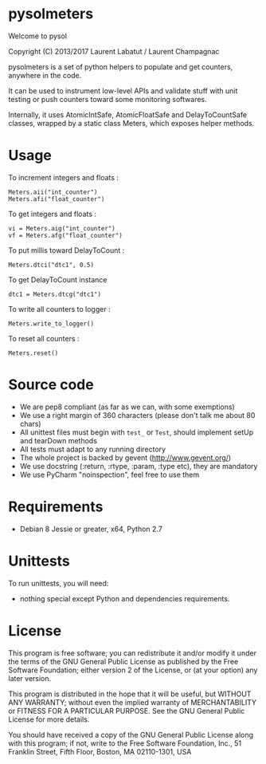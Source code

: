 pysolmeters
============

Welcome to pysol

Copyright (C) 2013/2017 Laurent Labatut / Laurent Champagnac

pysolmeters is a set of python helpers to populate and get counters, anywhere in the code.

It can be used to instrument low-level APIs and validate stuff with unit testing or push counters toward some monitoring softwares.

Internally, it uses AtomicIntSafe, AtomicFloatSafe and DelayToCountSafe classes, wrapped by a static class Meters, which exposes helper methods.

Usage
===============

To increment integers and floats :

```
Meters.aii("int_counter")
Meters.afi("float_counter")
```

To get integers and floats :

```
vi = Meters.aig("int_counter")
vf = Meters.afg("float_counter")
```

To put millis toward DelayToCount :

```
Meters.dtci("dtc1", 0.5)
```

To get DelayToCount instance

```
dtc1 = Meters.dtcg("dtc1")
```

To write all counters to logger :

```
Meters.write_to_logger()
```

To reset all counters :

```
Meters.reset()
```

Source code
===============

- We are pep8 compliant (as far as we can, with some exemptions)
- We use a right margin of 360 characters (please don't talk me about 80 chars)
- All unittest files must begin with `test_` or `Test`, should implement setUp and tearDown methods
- All tests must adapt to any running directory
- The whole project is backed by gevent (http://www.gevent.org/)
- We use docstring (:return, :rtype, :param, :type etc), they are mandatory
- We use PyCharm "noinspection", feel free to use them

Requirements
===============

- Debian 8 Jessie or greater, x64, Python 2.7

Unittests
===============

To run unittests, you will need:

- nothing special except Python and dependencies requirements.

License
===============

This program is free software; you can redistribute it and/or
modify it under the terms of the GNU General Public License
as published by the Free Software Foundation; either version 2
of the License, or (at your option) any later version.

This program is distributed in the hope that it will be useful,
but WITHOUT ANY WARRANTY; without even the implied warranty of
MERCHANTABILITY or FITNESS FOR A PARTICULAR PURPOSE.  See the
GNU General Public License for more details.

You should have received a copy of the GNU General Public License
along with this program; if not, write to the Free Software
Foundation, Inc., 51 Franklin Street, Fifth Floor, Boston, MA  02110-1301, USA


